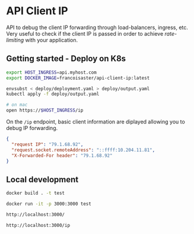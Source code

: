 # API Client IP

API to debug the client IP forwarding through load-balancers, ingress, etc. Very useful to check if the client IP is passed in order to achieve _rate-limiting_ with your application.

## Getting started - Deploy on K8s

```sh
export HOST_INGRESS=api.myhost.com
export DOCKER_IMAGE=francoisaster/api-client-ip:latest

envsubst < deploy/deployment.yaml > deploy/output.yaml   
kubectl apply -f deploy/output.yaml

# on mac
open https://$HOST_INGRESS/ip
```

On the `/ip` endpoint, basic client information are diplayed allowing you to debug IP forwarding.

```json
{
  "request IP": "79.1.68.92",
  "request.socket.remoteAddress": "::ffff:10.204.11.81",
  "X-Forwarded-For header": "79.1.68.92"
}
```

## Local development

```sh
docker build . -t test

docker run -it -p 3000:3000 test

http://localhost:3000/

http://localhost:3000/ip
```
